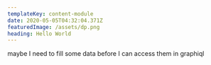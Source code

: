 ```yaml
---
templateKey: content-module
date: 2020-05-05T04:32:04.371Z
featuredImage: /assets/dp.png
heading: Hello World
---
```

maybe I need to fill some data before I can access them in graphiql